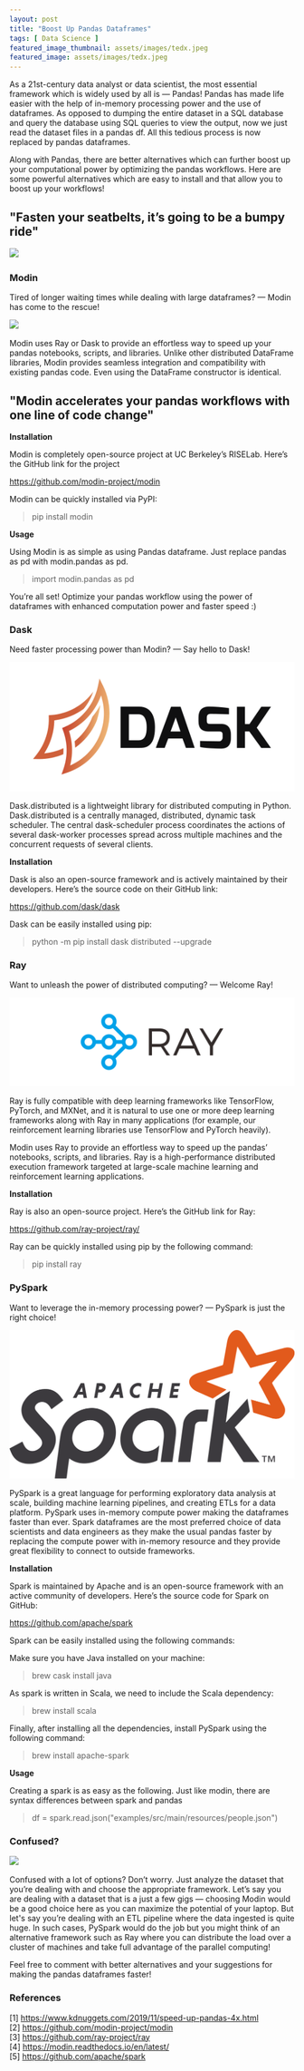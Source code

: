 ```yaml
---
layout: post
title: "Boost Up Pandas Dataframes"
tags: [ Data Science ]
featured_image_thumbnail: assets/images/tedx.jpeg
featured_image: assets/images/tedx.jpeg
---
```


As a 21st-century data analyst or data scientist, the most essential framework which is widely used by all is — Pandas! Pandas has made life easier with the help of in-memory processing power and the use of dataframes. As opposed to dumping the entire dataset in a SQL database and query the database using SQL queries to view the output, now we just read the dataset files in a pandas df. All this tedious process is now replaced by pandas dataframes.

Along with Pandas, there are better alternatives which can further boost up your computational power by optimizing the pandas workflows. Here are some powerful alternatives which are easy to install and that allow you to boost up your workflows!

## "Fasten your seatbelts, it’s going to be a bumpy ride"

![](https://media.giphy.com/media/3oAt1NNFH378qnqPKM/giphy.gif)

### Modin

Tired of longer waiting times while dealing with large dataframes? — Modin has come to the rescue!

![](https://modin.readthedocs.io/en/latest/_images/MODIN_ver2_hrz.png)

Modin uses Ray or Dask to provide an effortless way to speed up your pandas notebooks, scripts, and libraries. Unlike other distributed DataFrame libraries, Modin provides seamless integration and compatibility with existing pandas code. Even using the DataFrame constructor is identical.

## "Modin accelerates your pandas workflows with one line of code change"

**Installation**

Modin is completely open-source project at UC Berkeley’s RISELab. Here’s the GitHub link for the project

https://github.com/modin-project/modin

Modin can be quickly installed via PyPI:

> pip install modin

**Usage**

Using Modin is as simple as using Pandas dataframe. Just replace pandas as pd with modin.pandas as pd.

> import modin.pandas as pd

You’re all set! Optimize your pandas workflow using the power of dataframes with enhanced computation power and faster speed :)

### Dask

Need faster processing power than Modin? — Say hello to Dask!

![](/assets/images/dask.png)

Dask.distributed is a lightweight library for distributed computing in Python. Dask.distributed is a centrally managed, distributed, dynamic task scheduler. The central dask-scheduler process coordinates the actions of several dask-worker processes spread across multiple machines and the concurrent requests of several clients.

**Installation**

Dask is also an open-source framework and is actively maintained by their developers. Here’s the source code on their GitHub link:

https://github.com/dask/dask

Dask can be easily installed using pip:

> python -m pip install dask distributed --upgrade

### Ray

Want to unleash the power of distributed computing? — Welcome Ray!

![](/assets/images/ray.png)

Ray is fully compatible with deep learning frameworks like TensorFlow, PyTorch, and MXNet, and it is natural to use one or more deep learning frameworks along with Ray in many applications (for example, our reinforcement learning libraries use TensorFlow and PyTorch heavily).

Modin uses Ray to provide an effortless way to speed up the pandas’ notebooks, scripts, and libraries. Ray is a high-performance distributed execution framework targeted at large-scale machine learning and reinforcement learning applications.

**Installation**

Ray is also an open-source project. Here’s the GitHub link for Ray:

https://github.com/ray-project/ray/

Ray can be quickly installed using pip by the following command:

> pip install ray

### PySpark

Want to leverage the in-memory processing power? — PySpark is just the right choice!

![](/assets/images/spark.png)

PySpark is a great language for performing exploratory data analysis at scale, building machine learning pipelines, and creating ETLs for a data platform. PySpark uses in-memory compute power making the dataframes faster than ever. Spark dataframes are the most preferred choice of data scientists and data engineers as they make the usual pandas faster by replacing the compute power with in-memory resource and they provide great flexibility to connect to outside frameworks.

**Installation**

Spark is maintained by Apache and is an open-source framework with an active community of developers. Here’s the source code for Spark on GitHub:

https://github.com/apache/spark

Spark can be easily installed using the following commands:

Make sure you have Java installed on your machine:

> brew cask install java

As spark is written in Scala, we need to include the Scala dependency:

> brew install scala

Finally, after installing all the dependencies, install PySpark using the following command:

> brew install apache-spark

**Usage**

Creating a spark is as easy as the following. Just like modin, there are syntax differences between spark and pandas

> df = spark.read.json("examples/src/main/resources/people.json")

### Confused?

![](https://media.giphy.com/media/Uni2jYCihB3fG/giphy.gif)

Confused with a lot of options? Don’t worry. Just analyze the dataset that you’re dealing with and choose the appropriate framework. Let’s say you are dealing with a dataset that is a just a few gigs — choosing Modin would be a good choice here as you can maximize the potential of your laptop. But let's say you’re dealing with an ETL pipeline where the data ingested is quite huge. In such cases, PySpark would do the job but you might think of an alternative framework such as Ray where you can distribute the load over a cluster of machines and take full advantage of the parallel computing!

Feel free to comment with better alternatives and your suggestions for making the pandas dataframes faster!

### References

[1] https://www.kdnuggets.com/2019/11/speed-up-pandas-4x.html<br>
[2] https://github.com/modin-project/modin<br>
[3] https://github.com/ray-project/ray<br>
[4] https://modin.readthedocs.io/en/latest/<br>
[5] https://github.com/apache/spark <br>